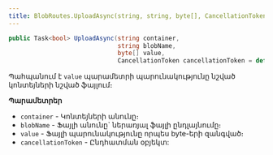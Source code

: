 ```yaml
---
title: BlobRoutes.UploadAsync(string, string, byte[], CancellationToken) մեթոդ
---
```


```c#
public Task<bool> UploadAsync(string container, 
                              string blobName, 
                              byte[] value, 
                              CancellationToken cancellationToken = default)
```

Պահպանում է `value` պարամետրի պարունակությունը նշված կոնտեյների նշված ֆայլում։ 

**Պարամետրեր**

* `container` - Կոնտեյների անունը։ 
* `blobName` - Ֆայլի անունը` ներառյալ ֆայլի ընդլայնումը։
* `value` - Ֆայլի պարունակությունը որպես byte-երի զանգված։
* `cancellationToken` - Ընդհատման օբյեկտ:

